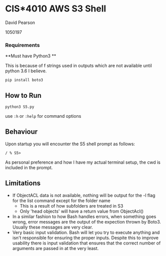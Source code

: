 # CIS\*4010 AWS S3 Shell

David Pearson

1050197

### Requirements

**Must have Python3 **

This is because of f strings used in outputs which are not available until python 3.6 I believe. 

`pip install boto3`

## How to Run

`python3 S5.py`

use `:h` or `:help` for command options

## Behaviour
Upon startup you will encounter the S5 shell prompt as follows: 

`/ % S5> `

As personal preference and how I have my actual terminal setup, the cwd is included in the prompt. 
## Limitations

- If ObjectACL data is not available, nothing will be output for the -l flag for the list command except for the folder name
  - This is a result of how subfolders are treated in S3
  - Only 'head objects' will have a return value from ObjectAcl() 
- In a similar fashion to how Bash handles errors, when something goes wrong, error messages are the output of the expection thrown by Boto3. Usually these messages are very clear. 
- Very basic input validation. Bash will let you try to execute anything and isn't responsible for ensuring the proper inputs. Despite this to improve usability there is input validation that ensures that the correct number of arguments are passed in at the very least. 
